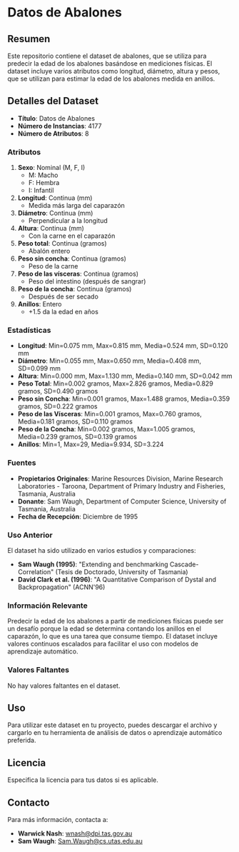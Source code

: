 # Datos de Abalones

## Resumen

Este repositorio contiene el dataset de abalones, que se utiliza para predecir la edad de los abalones basándose en mediciones físicas. El dataset incluye varios atributos como longitud, diámetro, altura y pesos, que se utilizan para estimar la edad de los abalones medida en anillos.

## Detalles del Dataset

- **Título**: Datos de Abalones
- **Número de Instancias**: 4177
- **Número de Atributos**: 8

### Atributos

1. **Sexo**: Nominal (M, F, I)
   - M: Macho
   - F: Hembra
   - I: Infantil
2. **Longitud**: Continua (mm)
   - Medida más larga del caparazón
3. **Diámetro**: Continua (mm)
   - Perpendicular a la longitud
4. **Altura**: Continua (mm)
   - Con la carne en el caparazón
5. **Peso total**: Continua (gramos)
   - Abalón entero
6. **Peso sin concha**: Continua (gramos)
   - Peso de la carne
7. **Peso de las vísceras**: Continua (gramos)
   - Peso del intestino (después de sangrar)
8. **Peso de la concha**: Continua (gramos)
   - Después de ser secado
9. **Anillos**: Entero
   - +1.5 da la edad en años

### Estadísticas

- **Longitud**: Min=0.075 mm, Max=0.815 mm, Media=0.524 mm, SD=0.120 mm
- **Diámetro**: Min=0.055 mm, Max=0.650 mm, Media=0.408 mm, SD=0.099 mm
- **Altura**: Min=0.000 mm, Max=1.130 mm, Media=0.140 mm, SD=0.042 mm
- **Peso Total**: Min=0.002 gramos, Max=2.826 gramos, Media=0.829 gramos, SD=0.490 gramos
- **Peso sin Concha**: Min=0.001 gramos, Max=1.488 gramos, Media=0.359 gramos, SD=0.222 gramos
- **Peso de las Vísceras**: Min=0.001 gramos, Max=0.760 gramos, Media=0.181 gramos, SD=0.110 gramos
- **Peso de la Concha**: Min=0.002 gramos, Max=1.005 gramos, Media=0.239 gramos, SD=0.139 gramos
- **Anillos**: Min=1, Max=29, Media=9.934, SD=3.224

### Fuentes

- **Propietarios Originales**: Marine Resources Division, Marine Research Laboratories - Taroona, Department of Primary Industry and Fisheries, Tasmania, Australia
- **Donante**: Sam Waugh, Department of Computer Science, University of Tasmania, Australia
- **Fecha de Recepción**: Diciembre de 1995

### Uso Anterior

El dataset ha sido utilizado en varios estudios y comparaciones:
- **Sam Waugh (1995)**: "Extending and benchmarking Cascade-Correlation" (Tesis de Doctorado, University of Tasmania)
- **David Clark et al. (1996)**: "A Quantitative Comparison of Dystal and Backpropagation" (ACNN'96)

### Información Relevante

Predecir la edad de los abalones a partir de mediciones físicas puede ser un desafío porque la edad se determina contando los anillos en el caparazón, lo que es una tarea que consume tiempo. El dataset incluye valores continuos escalados para facilitar el uso con modelos de aprendizaje automático.

### Valores Faltantes

No hay valores faltantes en el dataset.

## Uso

Para utilizar este dataset en tu proyecto, puedes descargar el archivo y cargarlo en tu herramienta de análisis de datos o aprendizaje automático preferida.

## Licencia

Especifica la licencia para tus datos si es aplicable.

## Contacto

Para más información, contacta a:

- **Warwick Nash**: wnash@dpi.tas.gov.au
- **Sam Waugh**: Sam.Waugh@cs.utas.edu.au
